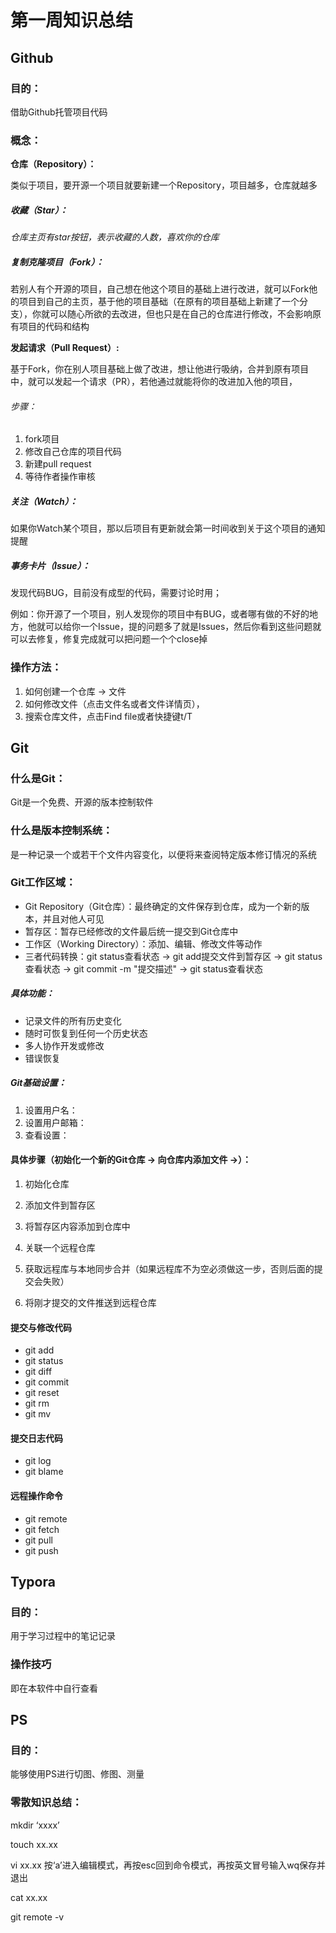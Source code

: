 # 第一周知识总结

## Github

### 目的：

借助Github托管项目代码

### 概念：

**仓库（Repository）：**

类似于项目，要开源一个项目就要新建一个Repository，项目越多，仓库就越多<!--开源：开放源代码/源代码公开，一种软件发布模式-->

##### **收藏**（Star）：

*仓库主页有star按钮，表示收藏的人数，喜欢你的仓库*

##### 复制克隆项目（Fork）：

若别人有个开源的项目，自己想在他这个项目的基础上进行改进，就可以Fork他的项目到自己的主页，基于他的项目基础（在原有的项目基础上新建了一个分支），你就可以随心所欲的去改进，但也只是在自己的仓库进行修改，不会影响原有项目的代码和结构

**发起请求（Pull Request）:**

基于Fork，你在别人项目基础上做了改进，想让他进行吸纳，合并到原有项目中，就可以发起一个请求（PR），若他通过就能将你的改进加入他的项目，

###### 步骤：

1. fork项目
2. 修改自己仓库的项目代码
3. 新建pull request
4. 等待作者操作审核

##### **关注（Watch）：**

如果你Watch某个项目，那以后项目有更新就会第一时间收到关于这个项目的通知提醒

##### 事务卡片（Issue）：

发现代码BUG，目前没有成型的代码，需要讨论时用；

例如：你开源了一个项目，别人发现你的项目中有BUG，或者哪有做的不好的地方，他就可以给你一个Issue，提的问题多了就是Issues，然后你看到这些问题就可以去修复，修复完成就可以把问题一个个close掉

### 操作方法：

1. 如何创建一个仓库 -> 文件
2. 如何修改文件（点击文件名或者文件详情页），<!--提交文件commits-->
3. 搜索仓库文件，点击Find file或者快捷键t/T

## Git

### 什么是Git：

Git是一个免费、开源的版本控制软件

### 什么是版本控制系统：

是一种记录一个或若干个文件内容变化，以便将来查阅特定版本修订情况的系统

### Git工作区域：

- Git Repository（Git仓库）：最终确定的文件保存到仓库，成为一个新的版本，并且对他人可见
- 暂存区：暂存已经修改的文件最后统一提交到Git仓库中
- 工作区（Working Directory）：添加、编辑、修改文件等动作
- 三者代码转换：git status查看状态 -> git add提交文件到暂存区 -> git status查看状态 -> git commit -m "提交描述" -> git status查看状态

##### 具体功能：

- 记录文件的所有历史变化
- 随时可恢复到任何一个历史状态
- 多人协作开发或修改
- 错误恢复

##### Git基础设置：

1. 设置用户名：<!--git config --global user.name 'Glory-God'-->
2. 设置用户邮箱：<!--git config --global user.email 'jackjonestan@foxmail.com'-->
3. 查看设置：<!--git config --list-->

#### 具体步骤（初始化一个新的Git仓库 -> 向仓库内添加文件 ->）：

1. 初始化仓库 <!--git init-->

2. 添加文件到暂存区 <!--git add-->

3. 将暂存区内容添加到仓库中 <!--git commit-->

4. 关联一个远程仓库 <!--git remote add origin https://github.com/*******************-->

5. 获取远程库与本地同步合并（如果远程库不为空必须做这一步，否则后面的提交会失败） <!--git pull --rebase origin master-->

6. 将刚才提交的文件推送到远程仓库 <!--git push -u origin master-->

   

#### 提交与修改代码

- git add <!--添加文件到仓库-->
- git status <!--查看仓库当前状态，显示有变更的文件-->
- git diff <!--比较文件的不同，即暂存区和工作区的差异-->
- git commit <!--提交暂存区到本地仓库-->
- git reset <!--回退版本-->
- git rm <!--删除工作区文件-->
- git mv <!--移动或重命名工作区文件-->

#### 提交日志代码

- git log <!--查看历史提交记录-->
- git blame <file> <!--以列表形式查看指定文件的历史修改记录-->

#### 远程操作命令

- git remote <!--远程仓库操作-->
- git fetch <!--从远程获取代码库-->
- git pull <!--下载远程代码并合并-->
- git push <!--上传远程代码并合并-->



## Typora

### 目的：

用于学习过程中的笔记记录

### 操作技巧

即在本软件中自行查看

## PS

### 目的：<!--对图片格式属性的掌握才能更好利用PS进行切图-->

能够使用PS进行切图、修图、测量

### 零散知识总结：

mkdir ‘xxxx’ <!--创建文件夹-->

touch xx.xx  <!--创建文件-->

vi xx.xx <!--编辑文件-->   按‘a’进入编辑模式，再按esc回到命令模式，再按英文冒号输入wq保存并退出

cat xx.xx <!--查看文件-->

git remote -v <!--查看别名-->
